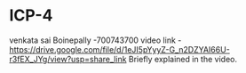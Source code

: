 # ICP-4
venkata sai Boinepally -700743700
video link -https://drive.google.com/file/d/1eJI5pYyyZ-G_n2DZYAI66U-r3fEX_JYg/view?usp=share_link
Briefly explained in the video.
